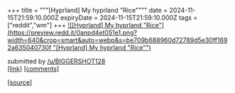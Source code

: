 +++
title = """[Hyprland] My hyprland "Rice""""
date = 2024-11-15T21:59:10.000Z
expiryDate = 2024-11-15T21:59:10.000Z
tags = ["reddit","wm"]
+++
[![[Hyprland] My hyprland "Rice"](https://preview.redd.it/0anpd4et051e1.png?width=640&crop=smart&auto=webp&s=be709b688960d72789d5e30ff1692a635040730f "[Hyprland] My hyprland "Rice"")](https://www.reddit.com/r/unixporn/comments/1gs7x9f/hyprland_my_hyprland_rice/)

submitted by [/u/BIGGERSHOT128](https://www.reddit.com/user/BIGGERSHOT128)  
[\[link\]](https://i.redd.it/0anpd4et051e1.png) [\[comments\]](https://www.reddit.com/r/unixporn/comments/1gs7x9f/hyprland_my_hyprland_rice/)

[[source]](https://www.reddit.com/r/unixporn/comments/1gs7x9f/hyprland_my_hyprland_rice/)
